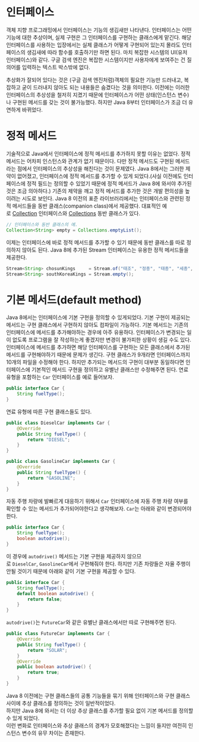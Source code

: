 # **인터페이스**

객체 지향 프로그래밍에서 인터페이스는 기능의 생김새만 나타낸다. 인터페이스는 어떤 기능에 대한 추상이며, 실제 구현은 그 인터페이스를 구현하는 클래스에게 맡긴다. 해당 인터페이스를 사용하는 입장에서는 실제 클래스가 어떻게 구현되어 있는지 몰라도 인터페이스의 생김새에 따라 함수를 호출하기만 하면 된다. 마치 복잡한 시스템의 UI(유저 인터페이스)와 같다. 구글 검색 엔진은 복잡한 시스템이지만 사용자에게 보여주는 건 질의어를 입력하는 텍스트 박스밖에 없다.

추상화가 잘되어 있다는 것은 (구글 검색 엔진처럼)객체의 필요한 기능만 드러내고, 복잡하고 굳이 드러내지 않아도 되는 내용들은 숨겼다는 것을 의미한다. 이전에는 이러한 인터페이스의 추상성을 철저히 지켰기 때문에 인터페이스가 어떤 상태(인스턴스 변수)나 구현된 메서드를 갖는 것이 불가능했다. 하지만 Java 8부터 인터페이스가 조금 더 유연하게 바뀌었다.

# **정적 메서드**

기술적으로 Java에서 인터페이스에 정적 메서드를 추가하지 못할 이유는 없었다. 정적 메서드는 어차피 인스턴스와 관계가 없기 때문이다. 다만 정적 메서드도 구현된 메서드라는 점에서 인터페이스의 추상성을 해친다는 것이 문제였다. Java 8에서는 그러한 제약이 없어졌고, 인터페이스에 정적 메서드를 추가할 수 있게 되었다.(사실 이전에도 인터페이스에 정적 필드는 정의할 수 있었기 때문에 정적 메서드가 Java 8에 와서야 추가된 것은 조금 의아하다.) 기존의 제약을 깨고 정적 메서드를 추가한 것은 개발 편의성을 높이려는 시도로 보인다. Java 8 이전의 표준 라이브러리에서는 인터페이스와 관련된 정적 메서드들을 동반 클래스(companion class)에서 제공했다. 대표적인 예로 [Collection](https://docs.oracle.com/javase/8/docs/api/java/util/Collection.html) 인터페이스와 [Collections](https://docs.oracle.com/javase/8/docs/api/java/util/Collections.html) 동반 클래스가 있다.

```java
// 인터페이스와 동반 클래스의 예.
Collection<String> empty = Collections.emptyList();
```

이제는 인터페이스에 바로 정적 메서드를 추가할 수 있기 때문에 동반 클래스를 따로 정의하지 않아도 된다. Java 8에 추가된 Stream 인터페이스는 유용한 정적 메서드들을 제공한다.

```java
Stream<String> chosunKings     = Stream.of("태조", "정종", "태종", "세종", "문종", "단종", "세조", ...);
Stream<String> southKoreaKings = Stream.empty();
```

# **기본 메서드(default method)**

Java 8에서는 인터페이스에 기본 구현을 정의할 수 있게되었다. 기본 구현이 제공되는 메서드는 구현 클래스에서 구현하지 않아도 컴파일이 가능하다. 기본 메서드는 기존의 인터페이스에 메서드를 추가해야하는 경우에 아주 유용하다. 인터페이스가 변경되는 일이 없도록 프로그램을 잘 작성하는게 좋겠지만 변경이 불가피한 상황이 생길 수도 있다. 인터페이스에 메서드를 추가하면 해당 인터페이스를 구현하는 모든 클래스에서 추가된 메서드를 구현해야하기 때문에 문제가 생긴다. 구현 클래스가 9개라면 인터페이스까지 10개의 파일을 수정해야 한다. 하지만 추가되는 메서드의 구현이 대부분 동일하다면 인터페이스에 기본적인 메서드 구현을 정의하고 유별난 클래스만 수정해주면 된다. 연료 유형을 포함하는 `Car` 인터페이스를 예로 들어보자.

```java
public interface Car {
    String fuelType();
}
```

연료 유형에 따른 구현 클래스들도 있다.

```java
public class DieselCar implements Car {
    @Override
    public String fuelType() {
        return "DIESEL";
    }
}
```

```java
public class GasolineCar implements Car {
    @Override
    public String fuelType() {
        return "GASOLINE";
    }
}
```

자동 주행 차량에 발빠르게 대응하기 위해서 `Car` 인터페이스에 자동 주행 차량 여부를 확인할 수 있는 메서드가 추가되어야한다고 생각해보자. `Car`는 아래와 같이 변경되어야 한다.

```java
public interface Car {
    String fuelType();
    boolean autodrive();
}
```

이 경우에 `autodrive()` 메서드는 기본 구현을 제공하지 않으므로 `DieselCar`, `GasolineCar`에서 구현해줘야 한다. 하지만 기존 차량들은 자율 주행이 안될 것이기 때문에 아래와 같이 기본 구현을 제공할 수 있다.

```java
public interface Car {
    String fuelType();
    default boolean autodrive() {
        return false;
    }
}
```

`autodrive()`는 `FutureCar`와 같은 유별난 클래스에서만 따로 구현해주면 된다.

```java
public class FutureCar implements Car {
    @Override
    public String fuelType() {
        return "SOLAR";
    }
    @Override
    public boolean autodrive() {
        return true;
    }
}
```

Java 8 이전에는 구현 클래스들의 공통 기능들을 묶기 위해 인터페이스와 구현 클래스 사이에 추상 클래스를 정의하는 것이 일반적이었다.  
하지만 Java 8에 와서는 더 이상 추상 클래스를 추가할 필요 없이 기본 메서드를 정의할 수 있게 되었다.  
이런 변화로 인터페이스와 추상 클래스의 경계가 모호해졌다는 느낌이 들지만 여전히 인스턴스 변수의 유무 차이는 존재한다.
